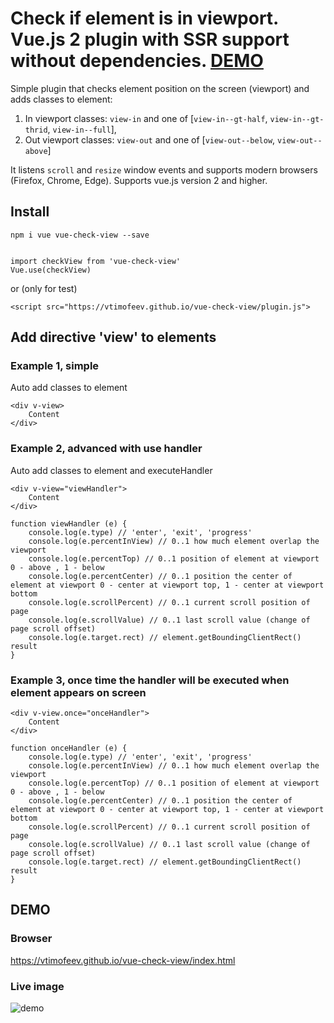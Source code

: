 # Check if element is in viewport. Vue.js 2 plugin with SSR support without dependencies. [DEMO](https://vtimofeev.github.io/vue-check-view/index.html)

Simple plugin that checks element position on the screen (viewport) and adds classes to element:

1. In viewport classes: `view-in` and one of [`view-in--gt-half`, `view-in--gt-thrid`, `view-in--full`],
2. Out viewport classes: `view-out` and one of [`view-out--below`, `view-out--above`]

It listens `scroll` and `resize` window events and supports modern browsers (Firefox, Chrome, Edge).
Supports vue.js version 2 and higher.

## Install

```
npm i vue vue-check-view --save
```

```

import checkView from 'vue-check-view'
Vue.use(checkView)

```

or (only for test)

```
<script src="https://vtimofeev.github.io/vue-check-view/plugin.js">
```



## Add directive 'view' to elements

### Example 1, simple

Auto add classes to element

```
<div v-view>
    Content
</div>
```

### Example 2, advanced with use handler

Auto add classes to element and executeHandler

```
<div v-view="viewHandler">
    Content
</div>
```

```
function viewHandler (e) {
    console.log(e.type) // 'enter', 'exit', 'progress'
    console.log(e.percentInView) // 0..1 how much element overlap the viewport
    console.log(e.percentTop) // 0..1 position of element at viewport 0 - above , 1 - below
    console.log(e.percentCenter) // 0..1 position the center of element at viewport 0 - center at viewport top, 1 - center at viewport bottom
    console.log(e.scrollPercent) // 0..1 current scroll position of page
    console.log(e.scrollValue) // 0..1 last scroll value (change of page scroll offset)
    console.log(e.target.rect) // element.getBoundingClientRect() result
}
```

### Example 3, once time the handler will be executed when element appears on screen

```
<div v-view.once="onceHandler">
    Content
</div>
```

```
function onceHandler (e) {
    console.log(e.type) // 'enter', 'exit', 'progress'
    console.log(e.percentInView) // 0..1 how much element overlap the viewport
    console.log(e.percentTop) // 0..1 position of element at viewport 0 - above , 1 - below
    console.log(e.percentCenter) // 0..1 position the center of element at viewport 0 - center at viewport top, 1 - center at viewport bottom
    console.log(e.scrollPercent) // 0..1 current scroll position of page
    console.log(e.scrollValue) // 0..1 last scroll value (change of page scroll offset)
    console.log(e.target.rect) // element.getBoundingClientRect() result
}
```

## DEMO

### Browser
https://vtimofeev.github.io/vue-check-view/index.html

### Live image
![demo](example/recording-min.gif)

